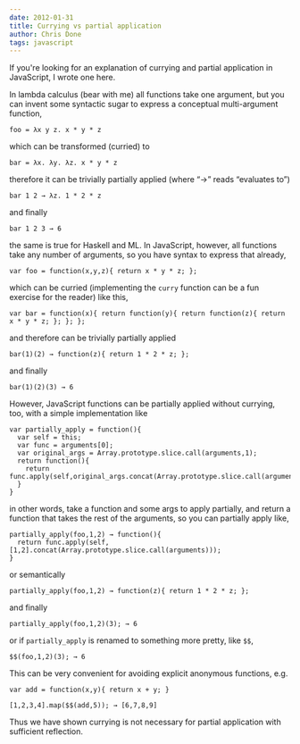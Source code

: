 ```yaml
---
date: 2012-01-31
title: Currying vs partial application
author: Chris Done
tags: javascript
---
```


If you're looking for an explanation of currying and partial
application in JavaScript, I wrote one here.

In lambda calculus (bear with me) all functions take one argument, but
you can invent some syntactic sugar to express a conceptual
multi-argument function,

    foo = λx y z. x * y * z

which can be transformed (curried) to

    bar = λx. λy. λz. x * y * z

therefore it can be trivially partially applied (where “→” reads “evaluates to”)

    bar 1 2 → λz. 1 * 2 * z

and finally

    bar 1 2 3 → 6

the same is true for Haskell and ML. In JavaScript, however, all
functions take any number of arguments, so you have syntax to express
that already,

    var foo = function(x,y,z){ return x * y * z; };

which can be curried (implementing the `curry` function can be a fun
exercise for the reader) like this,

    var bar = function(x){ return function(y){ return function(z){ return x * y * z; }; }; };

and therefore can be trivially partially applied

    bar(1)(2) → function(z){ return 1 * 2 * z; };

and finally

    bar(1)(2)(3) → 6

However, JavaScript functions can be partially applied without
currying, too, with a simple implementation like

    var partially_apply = function(){
      var self = this;
      var func = arguments[0];
      var original_args = Array.prototype.slice.call(arguments,1);
      return function(){
        return func.apply(self,original_args.concat(Array.prototype.slice.call(arguments)));
      }
    }

in other words, take a function and some args to apply partially, and return a
function that takes the rest of the arguments, so you can partially
apply like,

    partially_apply(foo,1,2) → function(){
      return func.apply(self,[1,2].concat(Array.prototype.slice.call(arguments)));
    }

or semantically

    partially_apply(foo,1,2) → function(z){ return 1 * 2 * z; };

and finally

    partially_apply(foo,1,2)(3); → 6

or if `partially_apply` is renamed to something more pretty, like `$$`,

    $$(foo,1,2)(3); → 6

This can be very convenient for avoiding explicit anonymous functions, e.g.

    var add = function(x,y){ return x + y; }

    [1,2,3,4].map($$(add,5)); → [6,7,8,9]

Thus we have shown currying is not necessary for partial application
with sufficient reflection.
